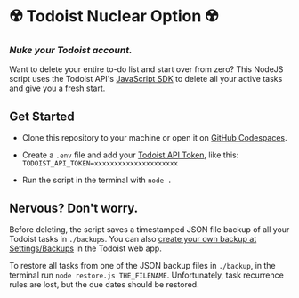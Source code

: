 # ☢️ Todoist Nuclear Option ☢️

### _Nuke your Todoist account._

Want to delete your entire to-do list and start over from zero? This NodeJS script uses the Todoist API's [JavaScript SDK](https://developer.todoist.com/rest/v2/#javascript-sdk) to delete all your active tasks and give you a fresh start.

## Get Started

- Clone this repository to your machine or open it on [GitHub Codespaces](https://curly-fortnight-gr5xj4wpgrq3v6qx.github.dev).

- Create a `.env` file and add your [Todoist API Token](https://todoist.com/help/articles/find-your-api-token-Jpzx9IIlB), like this:
  `TODOIST_API_TOKEN=xxxxxxxxxxxxxxxxxxxxx`

- Run the script in the terminal with `node .`

## Nervous? Don't worry.

Before deleting, the script saves a timestamped JSON file backup of all your Todoist tasks in `./backups`. You can also [create your own backup at Settings/Backups](https://app.todoist.com/app/settings/backups) in the Todoist web app.

To restore all tasks from one of the JSON backup files in `./backup`, in the terminal run `node restore.js THE_FILENAME`. Unfortunately, task recurrence rules are lost, but the due dates should be restored.
